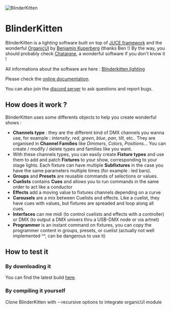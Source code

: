 ![BlinderKitten](https://raw.githubusercontent.com/norbertrostaing/BlinderKitten/main/Ressources/icon.png)

# BlinderKitten

BlinderKitten is a lighting software built on top of [JUCE framework](https://juce.com/) and the wonderful [OrganicUI](https://github.com/benkuper/juce_organicui/) by [Benjamin Kuperberg](http://benjamin.kuperberg.fr/) (thanks Ben !)
By the way, you should probably check [Chataigne](https://benjamin.kuperberg.fr/chataigne/en), a wonderful software if you don't know it !

All informations about the software are here : [Blinderkitten.lighting](http://blinderkitten.lighting)

Please check the [online documentation](https://norbertrostaing.gitbook.io/blinderkitten/).

You can also join the [discord server](https://discord.gg/4RKYHQDn) to ask questions and report bugs.


## How does it work ?
BlinderKitten uses some differents objects to help you create wonderful shows :
- **Channels type** : they are the different kind of DMX channels you wanna use, for example : *intensity*, *red*, *green*, *blue*, *pan*, *tilt*, etc.. They are organised in **Channel Families** like *Dimmers*, *Colors*, *Positions*... 
You can create / modify / delete types and families like you want.
- With these channels types, you can easily create **Fixture types** and use them to add and patch **Fixtures** to your show, corresponding to your stage lights.
Each fixture can have multiple **Subfixtures** in the case you have the same parameters multiple times (for example : led bars).
- **Groups** and **Presets** are reusable commands of selections or values.
- **Cuelists** contains **Cues** and allows you to run commands in the same order to act like a conductor
- **Effects** add a moving value to fixtures channels depending on a curve
- **Carousels** are a mix between Cuelists and effects. Like a cuelist, they have cues with values, but fixtures are spreaded and loop along all cues.
- **Interfaces** can me midi (to control cuelists and effects with a controller) or DMX (to output a DMX univers thru a USB-DMX node or via artnet)
- **Programmer** is an instant command on fixtures, you can copy the programmer content in groups, presets, or cuelist (actually not well implemented ^^, can be dangerous to use it)

## How to test it

### By downloading it
You can find the latest build [here](http://blinderkitten.lighting/#where).

### By compiling it yourself
Clone BlinderKitten with --recursive options to integrate organicUI module

